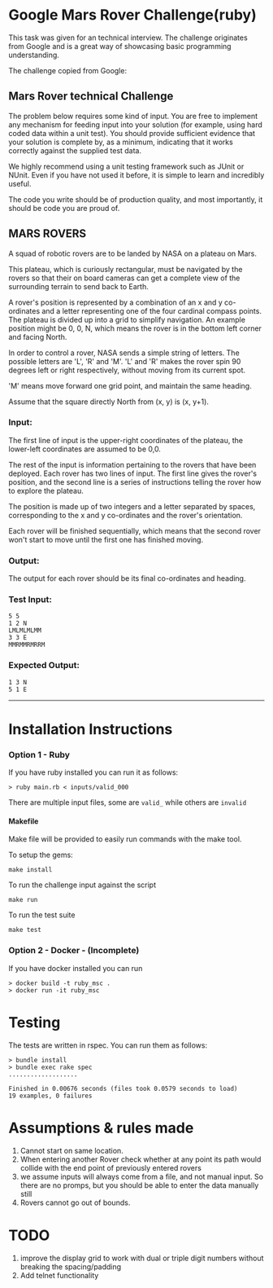 # Google Mars Rover Challenge(ruby)

This task was given for an technical interview. The challenge originates from Google and is a great way of showcasing basic programming understanding.

The challenge copied from Google:

## Mars Rover technical Challenge

The problem below requires some kind of input. You are free to implement any mechanism for feeding input into your solution (for example, using hard coded data within a unit test). You should provide sufficient evidence that your solution is complete by, as a minimum, indicating that it works correctly against the supplied test data.

We highly recommend using a unit testing framework such as JUnit or NUnit. Even if you have not used it before, it is simple to learn and incredibly useful.

The code you write should be of production quality, and most importantly, it should be code you are proud of.

## MARS ROVERS

A squad of robotic rovers are to be landed by NASA on a plateau on Mars.

This plateau, which is curiously rectangular, must be navigated by the rovers so that their on board cameras can get a complete view of the surrounding terrain to send back to Earth.

A rover's position is represented by a combination of an x and y co-ordinates and a letter representing one of the four cardinal compass points. The plateau is divided up into a grid to simplify navigation. An example position might be 0, 0, N, which means the rover is in the bottom left corner and facing North.

In order to control a rover, NASA sends a simple string of letters. The possible letters are 'L', 'R' and 'M'. 'L' and 'R' makes the rover spin 90 degrees left or right respectively, without moving from its current spot.

'M' means move forward one grid point, and maintain the same heading.

Assume that the square directly North from (x, y) is (x, y+1).

### Input:

The first line of input is the upper-right coordinates of the plateau, the lower-left coordinates are assumed to be 0,0.

The rest of the input is information pertaining to the rovers that have been deployed. Each rover has two lines of input. The first line gives the rover's position, and the second line is a series of instructions telling the rover how to explore the plateau.

The position is made up of two integers and a letter separated by spaces, corresponding to the x and y co-ordinates and the rover's orientation.

Each rover will be finished sequentially, which means that the second rover won't start to move until the first one has finished moving.

### Output:

The output for each rover should be its final co-ordinates and heading.

### Test Input:

```
5 5
1 2 N
LMLMLMLMM
3 3 E
MMRMMRMRRM
```

### Expected Output:

```
1 3 N
5 1 E
```

---
# Installation Instructions

### Option 1 - Ruby

If you have ruby installed you can run it as follows:

```
> ruby main.rb < inputs/valid_000
```

There are multiple input files, some are `valid_` while others are `invalid`

#### Makefile

Make file will be provided to easily run commands with the make tool.

To setup the gems:

```
make install
```

To run the challenge input against the script
```
make run
```

To run the test suite
```
make test
```

### Option 2 - Docker - (Incomplete)

If you have docker installed you can run

```
> docker build -t ruby_msc .
> docker run -it ruby_msc
```

# Testing

The tests are written in rspec. You can run them as follows:

```
> bundle install
> bundle exec rake spec
...................

Finished in 0.00676 seconds (files took 0.0579 seconds to load)
19 examples, 0 failures
```

# Assumptions & rules made

1. Cannot start on same location.
2. When entering another Rover check whether at any point its path would collide with the end point of previously entered rovers
3. we assume inputs will always come from a file, and not manual input. So there are no promps, but you should be able to enter the data manually still
4. Rovers cannot go out of bounds.

# TODO

1. improve the display grid to work with dual or triple digit numbers without breaking the spacing/padding
2. Add telnet functionality